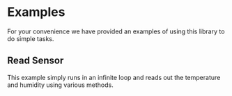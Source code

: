 

# Examples

For your convenience we have provided an examples of using this library to do simple tasks.

## Read Sensor

This example simply runs in an infinite loop and reads out the temperature and humidity using various methods.
